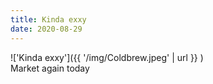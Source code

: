 ```yaml
---
title: Kinda exxy
date: 2020-08-29
---
```


!['Kinda exxy']({{ '/img/Coldbrew.jpeg' | url }} )
<br>
Market again today
